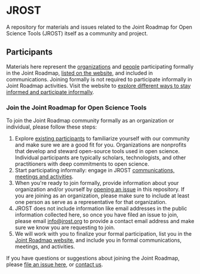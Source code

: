 # JROST
A repository for materials and issues related to the Joint Roadmap for Open Science Tools (JROST) itself as a community and project.

## Participants
Materials here represent the [organizations](/JROSTOrganizations.csv) and [people](/JROSTPeople.csv) participating formally in the Joint Roadmap, [listed on the website](http://jrost.org/participants), and included in communications. Joining formally is not required to participate informally in Joint Roadmap activities. Visit the website to [explore different ways to stay informed and participate informally](http://jrost.org/join).

### Join the Joint Roadmap for Open Science Tools
To join the Joint Roadmap community formally as an organization or individual, please follow these steps:
1. Explore [existing participants](http://jrost.org/participants) to familiarize yourself with our community and make sure we are a good fit for you. Organizations are nonprofits that develop and steward open-source tools used in open science. Individual participants are typically scholars, technologists, and other practitioners with deep commitments to open science.
1. Start participating informally: engage in JROST [communications, meetings and activities](http://jrost.org/join).
1. When you're ready to join formally, provide information about your organization and/or yourself by [opening an issue](https://github.com/OpenScienceRoadmap/jrost/issues/new?template=participant.md) in this repository. If you are joining as an organization, please make sure to include at least one person as serve as a representative for that organization.
1. JROST does not include information like email addresses in the public information collected here, so once you have filed an issue to join, please email [info@jrost.org](mailto:info@jrost.org) to provide a contact email address and make sure we know you are requesting to join.
1. We will work with you to finalize your formal participation, list you in the [Joint Roadmap website](http://jrost.org/participants), and include you in formal communications, meetings, and activities.

If you have questions or suggestions about joining the Joint Roadmap, please [file an issue here](https://github.com/OpenScienceRoadmap/jrost/issues/new), or [contact us](mailto:info@jrost.org).
